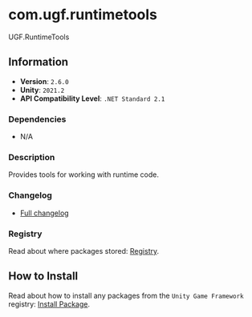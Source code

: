 # com.ugf.runtimetools

UGF.RuntimeTools

## Information

- **Version**: `2.6.0`
- **Unity**: `2021.2`
- **API Compatibility Level**: `.NET Standard 2.1`

### Dependencies

- N/A


### Description

Provides tools for working with runtime code.

### Changelog

- [Full changelog](changelog.md)

### Registry

Read about where packages stored: [Registry](https://github.com/unity-game-framework/organization/blob/main/docs/registry.md).

## How to Install

Read about how to install any packages from the `Unity Game Framework` registry: [Install Package](https://github.com/unity-game-framework/organization/blob/main/docs/install-packages.md).
